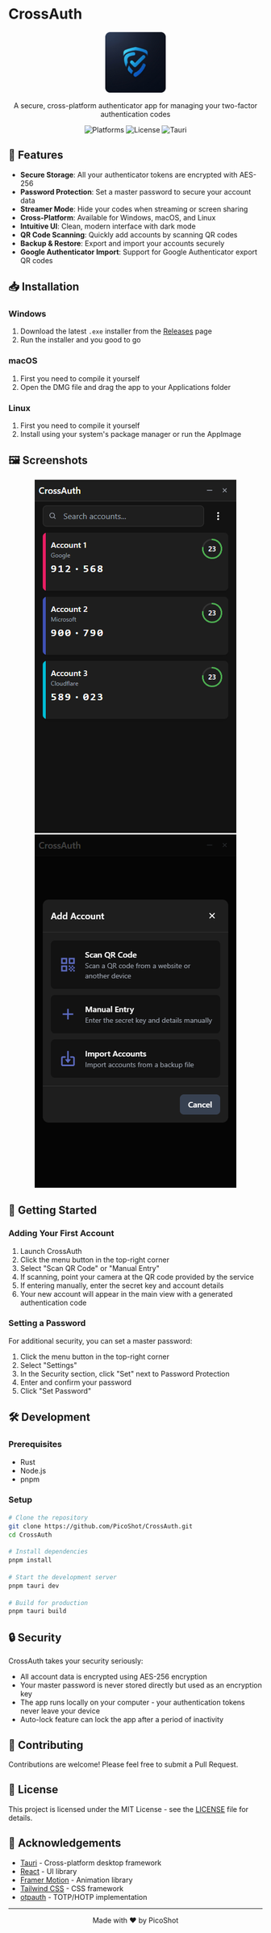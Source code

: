 # CrossAuth

<p align="center">
  <img src="src-tauri/icons/icon.png" width="120" alt="CrossAuth Logo">
</p>

<p align="center">
  A secure, cross-platform authenticator app for managing your two-factor authentication codes
</p>

<p align="center">
  <img src="https://img.shields.io/badge/platform-Windows%20%7C%20macOS%20%7C%20Linux-blue" alt="Platforms">
  <img src="https://img.shields.io/badge/license-MIT-green" alt="License">
  <img src="https://img.shields.io/badge/Tauri-2.0-blueviolet" alt="Tauri">
</p>

## 🔐 Features

- **Secure Storage**: All your authenticator tokens are encrypted with AES-256
- **Password Protection**: Set a master password to secure your account data
- **Streamer Mode**: Hide your codes when streaming or screen sharing
- **Cross-Platform**: Available for Windows, macOS, and Linux
- **Intuitive UI**: Clean, modern interface with dark mode
- **QR Code Scanning**: Quickly add accounts by scanning QR codes
- **Backup & Restore**: Export and import your accounts securely
- **Google Authenticator Import**: Support for Google Authenticator export QR codes

## 📥 Installation

### Windows

1. Download the latest `.exe` installer from the [Releases](https://github.com/PicoShot/CrossAuth/releases) page
2. Run the installer and you good to go

### macOS

1. First you need to compile it yourself
2. Open the DMG file and drag the app to your Applications folder

### Linux

1. First you need to compile it yourself
2. Install using your system's package manager or run the AppImage

## 🖼️ Screenshots

<div align="center">
  <img src="public/accounts.png" width="400" alt="Main Screen">
  <img src="public/add-account.png" width="400" alt="Add Account">
</div>

## 🚀 Getting Started

### Adding Your First Account

1. Launch CrossAuth
2. Click the menu button in the top-right corner
3. Select "Scan QR Code" or "Manual Entry"
4. If scanning, point your camera at the QR code provided by the service
5. If entering manually, enter the secret key and account details
6. Your new account will appear in the main view with a generated authentication code

### Setting a Password

For additional security, you can set a master password:

1. Click the menu button in the top-right corner
2. Select "Settings"
3. In the Security section, click "Set" next to Password Protection
4. Enter and confirm your password
5. Click "Set Password"

## 🛠️ Development

### Prerequisites

- Rust
- Node.js
- pnpm

### Setup

```bash
# Clone the repository
git clone https://github.com/PicoShot/CrossAuth.git
cd CrossAuth

# Install dependencies
pnpm install

# Start the development server
pnpm tauri dev

# Build for production
pnpm tauri build
```

## 🔒 Security

CrossAuth takes your security seriously:

- All account data is encrypted using AES-256 encryption
- Your master password is never stored directly but used as an encryption key
- The app runs locally on your computer - your authentication tokens never leave your device
- Auto-lock feature can lock the app after a period of inactivity

## 🤝 Contributing

Contributions are welcome! Please feel free to submit a Pull Request.


## 📝 License

This project is licensed under the MIT License - see the [LICENSE](LICENSE) file for details.

## 🙏 Acknowledgements

- [Tauri](https://tauri.app/) - Cross-platform desktop framework
- [React](https://reactjs.org/) - UI library
- [Framer Motion](https://www.framer.com/motion/) - Animation library
- [Tailwind CSS](https://tailwindcss.com/) - CSS framework
- [otpauth](https://github.com/hectorm/otpauth) - TOTP/HOTP implementation

---

<p align="center">
  Made with ❤️ by PicoShot
</p>
